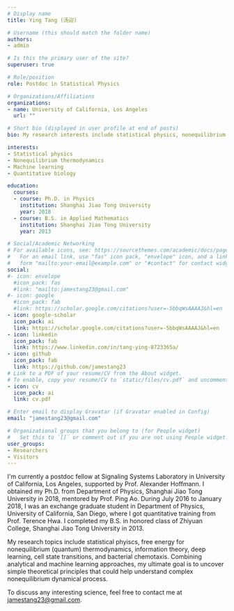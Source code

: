 ```yaml
---
# Display name
title: Ying Tang (汤迎)

# Username (this should match the folder name)
authors:
- admin

# Is this the primary user of the site?
superuser: true

# Role/position
role: Postdoc in Statistical Physics

# Organizations/Affiliations
organizations:
- name: University of California, Los Angeles
  url: ""

# Short bio (displayed in user profile at end of posts)
bio: My research interests include statistical physics, nonequilibrium thermodynamics, machine learning, and quantitative biology.

interests:
- Statistical physics
- Nonequilibrium thermodynamics
- Machine learning
- Quantitative biology

education:
  courses:
  - course: Ph.D. in Physics
    institution: Shanghai Jiao Tong University
    year: 2018
  - course: B.S. in Applied Mathematics
    institution: Shanghai Jiao Tong University
    year: 2013

# Social/Academic Networking
# For available icons, see: https://sourcethemes.com/academic/docs/page-builder/#icons
#   For an email link, use "fas" icon pack, "envelope" icon, and a link in the
#   form "mailto:your-email@example.com" or "#contact" for contact widget.
social:
#- icon: envelope
  #icon_pack: fas
  #link: "mailto:jamestang23@gmail.com"
#- icon: google
  #icon_pack: fab
  #link: https://scholar.google.com/citations?user=-5bbqWsAAAAJ&hl=en
- icon: google-scholar
  icon_pack: ai
  link: https://scholar.google.com/citations?user=-5bbqWsAAAAJ&hl=en
- icon: linkedin
  icon_pack: fab
  link: https://www.linkedin.com/in/tang-ying-8723365a/
- icon: github
  icon_pack: fab
  link: https://github.com/jamestang23
# Link to a PDF of your resume/CV from the About widget.
# To enable, copy your resume/CV to `static/files/cv.pdf` and uncomment the lines below.
- icon: cv
  icon_pack: ai
  link: cv.pdf

# Enter email to display Gravatar (if Gravatar enabled in Config)
email: "jamestang23@gmail.com"

# Organizational groups that you belong to (for People widget)
#   Set this to `[]` or comment out if you are not using People widget.
user_groups:
- Researchers
- Visitors
---
```


I'm currently a postdoc fellow at Signaling Systems Laboratory in University of California, Los Angeles, supported by Prof. Alexander Hoffmann. I obtained my Ph.D. from Department of Physics, Shanghai Jiao Tong University in 2018, mentored by Prof. Ping Ao. During July 2016 to January 2018, I was an exchange graduate student in Department of Physics, University of California, San Diego, where I got quantitative training from Prof. Terence Hwa. I completed my B.S. in honored class of Zhiyuan College, Shanghai Jiao Tong University in 2013.

My research topics include statistical phyiscs, free energy for nonequilibrium (quantum) thermodynamics, information theory, deep learning, cell state transitions, and bacterial chemotaxis. Combining analytical and machine learning approaches, my ultimate goal is to uncover simple theoretical principles that could help understand complex nonequilibrium dynamical process.

To discuss any interesting science, feel free to contact me at jamestang23@gmail.com.
